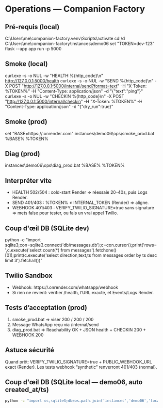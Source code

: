 # Operations — Companion Factory

## Pré-requis (local)


C:\Users\me\companion-factory\.venv\Scripts\activate
cd /d C:\Users\me\companion-factory\instances\demo06
set "TOKEN=dev-123"
flask --app app run -p 5000


## Smoke (local)


curl.exe -s -o NUL -w "HEALTH %{http_code}\n" http://127.0.0.1:5000/health
curl.exe -s -o NUL -w "SEND %{http_code}\n"   -X POST "http://127.0.0.1:5000/internal/send?format=text" -H "X-Token: %TOKEN%" -H "Content-Type: application/json" -d "{\"text\":\"ping\"}"
curl.exe -s -o NUL -w "CHECKIN %{http_code}\n" -X POST "http://127.0.0.1:5000/internal/checkin" -H "X-Token: %TOKEN%" -H "Content-Type: application/json" -d "{\"dry_run\":true}"


## Smoke (prod)

set "BASE=https://<service>.onrender.com"
instances\demo06\ops\smoke_prod.bat %BASE% %TOKEN%

## Diag (prod)

instances\demo06\ops\diag_prod.bat %BASE% %TOKEN%


## Interpréter vite
- HEALTH 502/504 : cold-start Render ⇒ réessaie 20–40s, puis Logs Render.
- SEND 401/403 : %TOKEN% ≠ INTERNAL_TOKEN (Render) ⇒ aligne.
- WEBHOOK 401/403 : VERIFY_TWILIO_SIGNATURE=true sans signature ⇒ mets false pour tester, ou fais un vrai appel Twilio.

## Coup d'œil DB (SQLite dev)

python -c "import sqlite3;con=sqlite3.connect('db/messages.db');c=con.cursor();print('rows=',c.execute('select count(*) from messages').fetchone()[0]);print(c.execute('select direction,text,ts from messages order by ts desc limit 3').fetchall())"

## Twilio Sandbox
- Webhook: https://<service>.onrender.com/whatsapp/webhook
- Si rien ne revient: vérifier /health, l’URL exacte, et Events/Logs Render.

## Tests d’acceptation (prod)
1) smoke_prod.bat ⇒ viser 200 / 200 / 200
2) Message WhatsApp reçu via /internal/send
3) diag_prod.bat ⇒ Reachability OK + JSON health + CHECKIN 200 + WEBHOOK 200

## Astuce sécurité
Quand prêt: VERIFY_TWILIO_SIGNATURE=true + PUBLIC_WEBHOOK_URL exact (Render). Les tests webhook “synthetic” renverront 401/403 (normal).

## Coup d'œil DB (SQLite local — demo06, auto created_at/ts)

```bat
python -c "import os,sqlite3;db=os.path.join('instances','demo06','local.db');con=sqlite3.connect(db);cur=con.cursor();cols=[r[1] for r in cur.execute('PRAGMA table_info(messages)')];t='created_at' if 'created_at' in cols else 'ts';cur.execute('SELECT direction, substr(text,1,40) AS preview, ' + t + ' FROM messages ORDER BY ' + t + ' DESC LIMIT 5');[print(r) for r in cur.fetchall()];con.close()"

